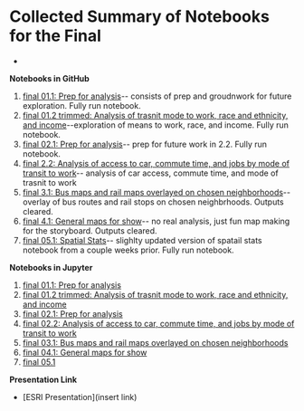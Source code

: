 # Collected Summary of Notebooks for the Final

*
**Notebooks in GitHub**
1. [final 01.1: Prep for analysis](https://github.com/bfb508/up206a_finalproject/blob/main/projectassignments/week10/finalnotebooks/final01.1%20(1).ipynb)-- consists of prep and groudnwork for future exploration. Fully run notebook. 
2. [final 01.2 trimmed: Analysis of trasnit mode to work, race and ethnicity, and income]()--exploration of means to work, race, and income. Fully run notebook. 
3. [final 02.1: Prep for analysis](https://github.com/bfb508/up206a_finalproject/blob/main/projectassignments/week10/finalnotebooks/final02.1.ipynb)-- prep for future work in 2.2. Fully run notebook. 
4. [final 2.2: Analysis of access to car, commute time, and jobs by mode of transit to work]()-- analysis of car access, commute time, and mode of trasnit to work
5. [final 3.1: Bus maps and rail maps overlayed on chosen neighborhoods]()--overlay of bus routes and rail stops on chosen neighbrhoods. Outputs cleared. 
6. [final 4.1: General maps for show]()-- no real analysis, just fun map making for the storyboard. Outputs cleared.
7. [final 05.1: Spatial Stats]()-- slighlty updated version of spatail stats notebook from a couple weeks prior. Fully run notebook. 

**Notebooks in Jupyter**
1. [final 01.1: Prep for analysis](https://jupyter.idre.ucla.edu/user/awwd.williams@gmail.com/notebooks/21W-UP206A/Z_Assignments%20/final01.1.ipynb)
2. [final 01.2 trimmed: Analysis of trasnit mode to work, race and ethnicity, and income](https://jupyter.idre.ucla.edu/user/awwd.williams@gmail.com/notebooks/21W-UP206A/Z_Assignments%20/final01.2_exploration_trimmed.ipynb)
3. [final 02.1: Prep for analysis](https://jupyter.idre.ucla.edu/user/awwd.williams@gmail.com/notebooks/21W-UP206A/Z_Assignments%20/final02.1.ipynb)
4. [final 02.2: Analysis of access to car, commute time, and jobs by mode of transit to work](https://jupyter.idre.ucla.edu/user/awwd.williams@gmail.com/notebooks/21W-UP206A/Z_Assignments%20/final02.2_exploration.ipynb)
5. [final 03.1: Bus maps and rail maps overlayed on chosen neighborhoods](https://jupyter.idre.ucla.edu/user/awwd.williams@gmail.com/notebooks/21W-UP206A/Z_Assignments%20/final03.1.ipynb#)
6. [final 04.1: General maps for show](https://jupyter.idre.ucla.edu/user/awwd.williams@gmail.com/notebooks/21W-UP206A/Z_Assignments%20/final04.1_general_maps.ipynb)
7. [final 05.1](https://jupyter.idre.ucla.edu/user/awwd.williams@gmail.com/notebooks/21W-UP206A/Z_Assignments%20/final05.1spatial_stats.ipynb#)

**Presentation Link**
* [ESRI Presentation](insert link)
